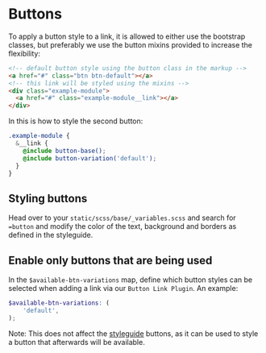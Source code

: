 # Buttons

To apply a button style to a link, it is allowed to either use the bootstrap classes, but preferably we use the button mixins provided to increase the flexibility:

```HTML
<!-- default button style using the button class in the markup -->
<a href="#" class="btn btn-default"></a>
<!-- this link will be styled using the mixins -->
<div class="example-module">
  <a href="#" class="example-module__link"></a>
</div>
```

In this is how to style the second button:

```SCSS
.example-module {
  &__link {
    @include button-base();
    @include button-variation('default');
  }
}
```

## Styling buttons

Head over to your `static/scss/base/_variables.scss` and search for `=button` and modify the color of the text, background and borders as defined in the styleguide.

## Enable only buttons that are being used

In the `$available-btn-variations` map, define which button styles can be selected when adding a link via our `Button Link Plugin`. An example:

```SCSS
$available-btn-variations: (
    'default',
);
```

Note: This does not affect the [styleguide](../templates/styleguide.md) buttons, as it can be used to style a button that afterwards will be available.

